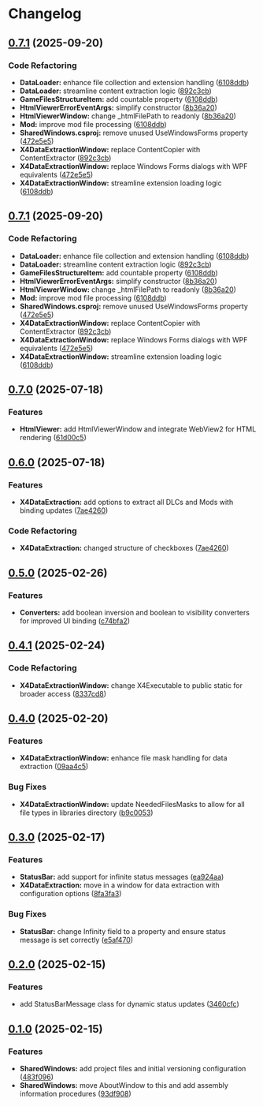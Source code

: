 # Changelog

## [0.7.1](https://github.com/chemodun/X4-UniverseEditor/compare/SharedWindows@v0.7.0...SharedWindows@v0.7.1) (2025-09-20)


### Code Refactoring

* **DataLoader:** enhance file collection and extension handling ([6108ddb](https://github.com/chemodun/X4-UniverseEditor/commit/6108ddb7ddee30c432becf8d657b13f32b247318))
* **DataLoader:** streamline content extraction logic ([892c3cb](https://github.com/chemodun/X4-UniverseEditor/commit/892c3cb13ce18b55c7b24d58d07146dacf0ee837))
* **GameFilesStructureItem:** add countable property ([6108ddb](https://github.com/chemodun/X4-UniverseEditor/commit/6108ddb7ddee30c432becf8d657b13f32b247318))
* **HtmlViewerErrorEventArgs:** simplify constructor ([8b36a20](https://github.com/chemodun/X4-UniverseEditor/commit/8b36a2087aea5c768e6b5e24030dca67265d1401))
* **HtmlViewerWindow:** change _htmlFilePath to readonly ([8b36a20](https://github.com/chemodun/X4-UniverseEditor/commit/8b36a2087aea5c768e6b5e24030dca67265d1401))
* **Mod:** improve mod file processing ([6108ddb](https://github.com/chemodun/X4-UniverseEditor/commit/6108ddb7ddee30c432becf8d657b13f32b247318))
* **SharedWindows.csproj:** remove unused UseWindowsForms property ([472e5e5](https://github.com/chemodun/X4-UniverseEditor/commit/472e5e577740582dad656031448dad16ceed9e4a))
* **X4DataExtractionWindow:** replace ContentCopier with ContentExtractor ([892c3cb](https://github.com/chemodun/X4-UniverseEditor/commit/892c3cb13ce18b55c7b24d58d07146dacf0ee837))
* **X4DataExtractionWindow:** replace Windows Forms dialogs with WPF equivalents ([472e5e5](https://github.com/chemodun/X4-UniverseEditor/commit/472e5e577740582dad656031448dad16ceed9e4a))
* **X4DataExtractionWindow:** streamline extension loading logic ([6108ddb](https://github.com/chemodun/X4-UniverseEditor/commit/6108ddb7ddee30c432becf8d657b13f32b247318))

## [0.7.1](https://github.com/chemodun/X4-UniverseEditor/compare/SharedWindows@v0.7.0...SharedWindows@v0.7.1) (2025-09-20)


### Code Refactoring

* **DataLoader:** enhance file collection and extension handling ([6108ddb](https://github.com/chemodun/X4-UniverseEditor/commit/6108ddb7ddee30c432becf8d657b13f32b247318))
* **DataLoader:** streamline content extraction logic ([892c3cb](https://github.com/chemodun/X4-UniverseEditor/commit/892c3cb13ce18b55c7b24d58d07146dacf0ee837))
* **GameFilesStructureItem:** add countable property ([6108ddb](https://github.com/chemodun/X4-UniverseEditor/commit/6108ddb7ddee30c432becf8d657b13f32b247318))
* **HtmlViewerErrorEventArgs:** simplify constructor ([8b36a20](https://github.com/chemodun/X4-UniverseEditor/commit/8b36a2087aea5c768e6b5e24030dca67265d1401))
* **HtmlViewerWindow:** change _htmlFilePath to readonly ([8b36a20](https://github.com/chemodun/X4-UniverseEditor/commit/8b36a2087aea5c768e6b5e24030dca67265d1401))
* **Mod:** improve mod file processing ([6108ddb](https://github.com/chemodun/X4-UniverseEditor/commit/6108ddb7ddee30c432becf8d657b13f32b247318))
* **SharedWindows.csproj:** remove unused UseWindowsForms property ([472e5e5](https://github.com/chemodun/X4-UniverseEditor/commit/472e5e577740582dad656031448dad16ceed9e4a))
* **X4DataExtractionWindow:** replace ContentCopier with ContentExtractor ([892c3cb](https://github.com/chemodun/X4-UniverseEditor/commit/892c3cb13ce18b55c7b24d58d07146dacf0ee837))
* **X4DataExtractionWindow:** replace Windows Forms dialogs with WPF equivalents ([472e5e5](https://github.com/chemodun/X4-UniverseEditor/commit/472e5e577740582dad656031448dad16ceed9e4a))
* **X4DataExtractionWindow:** streamline extension loading logic ([6108ddb](https://github.com/chemodun/X4-UniverseEditor/commit/6108ddb7ddee30c432becf8d657b13f32b247318))

## [0.7.0](https://github.com/chemodun/X4-UniverseEditor/compare/SharedWindows@v0.6.0...SharedWindows@v0.7.0) (2025-07-18)


### Features

* **HtmlViewer:** add HtmlViewerWindow and integrate WebView2 for HTML rendering ([61d00c5](https://github.com/chemodun/X4-UniverseEditor/commit/61d00c5bedccb75e3748cb68e8cb8760c4b6248b))

## [0.6.0](https://github.com/chemodun/X4-UniverseEditor/compare/SharedWindows@v0.5.0...SharedWindows@v0.6.0) (2025-07-18)


### Features

* **X4DataExtraction:** add options to extract all DLCs and Mods with binding updates ([7ae4260](https://github.com/chemodun/X4-UniverseEditor/commit/7ae4260fb747de6b2157a53b8e8b5d99b256b23c))


### Code Refactoring

* **X4DataExtraction:** changed structure of checkboxes ([7ae4260](https://github.com/chemodun/X4-UniverseEditor/commit/7ae4260fb747de6b2157a53b8e8b5d99b256b23c))

## [0.5.0](https://github.com/chemodun/X4-UniverseEditor/compare/SharedWindows@v0.4.1...SharedWindows@v0.5.0) (2025-02-26)


### Features

* **Converters:** add boolean inversion and boolean to visibility converters for improved UI binding ([c74bfa2](https://github.com/chemodun/X4-UniverseEditor/commit/c74bfa29732c319e7b2605b42f3af271b0a28ccd))

## [0.4.1](https://github.com/chemodun/X4-UniverseEditor/compare/SharedWindows@v0.4.0...SharedWindows@v0.4.1) (2025-02-24)


### Code Refactoring

* **X4DataExtractionWindow:** change X4Executable to public static for broader access ([8337cd8](https://github.com/chemodun/X4-UniverseEditor/commit/8337cd80d9c8166c2509cc9b22d3851b70c323b9))

## [0.4.0](https://github.com/chemodun/X4-UniverseEditor/compare/SharedWindows@v0.3.0...SharedWindows@v0.4.0) (2025-02-20)


### Features

* **X4DataExtractionWindow:** enhance file mask handling for data extraction ([09aa4c5](https://github.com/chemodun/X4-UniverseEditor/commit/09aa4c5df7bffc06da697d87c962c4e9b401a59f))


### Bug Fixes

* **X4DataExtractionWindow:** update NeededFilesMasks to allow for all file types in libraries directory ([b9c0053](https://github.com/chemodun/X4-UniverseEditor/commit/b9c00539f71d523aac48eb18cbf3d8ef44830b30))

## [0.3.0](https://github.com/chemodun/X4-UniverseEditor/compare/SharedWindows@v0.2.0...SharedWindows@v0.3.0) (2025-02-17)


### Features

* **StatusBar:** add support for infinite status messages ([ea924aa](https://github.com/chemodun/X4-UniverseEditor/commit/ea924aa497cfe8fdd686c0cd9ed8103cd8f11408))
* **X4DataExtraction:** move in a window for data extraction with configuration options ([8fa3fa3](https://github.com/chemodun/X4-UniverseEditor/commit/8fa3fa3f0c4a82dd079f15a590e8b6b684e7c202))


### Bug Fixes

* **StatusBar:** change Infinity field to a property and ensure status message is set correctly ([e5af470](https://github.com/chemodun/X4-UniverseEditor/commit/e5af47017af0ccfdc427afb2cfa144d8148eb0c9))

## [0.2.0](https://github.com/chemodun/X4-UniverseEditor/compare/SharedWindows@v0.1.0...SharedWindows@v0.2.0) (2025-02-15)


### Features

* add StatusBarMessage class for dynamic status updates ([3460cfc](https://github.com/chemodun/X4-UniverseEditor/commit/3460cfc52694b918a28af4dc8f1fd10ef07c54ec))

## [0.1.0](https://github.com/chemodun/X4-UniverseEditor/compare/SharedWindows-v0.0.1...SharedWindows@v0.1.0) (2025-02-15)


### Features

* **SharedWindows:** add project files and initial versioning configuration ([483f096](https://github.com/chemodun/X4-UniverseEditor/commit/483f096ccd52d05f05f4141be83f9c10e22b3136))
* **SharedWindows:** move AboutWindow to this and add assembly information procedures ([93df908](https://github.com/chemodun/X4-UniverseEditor/commit/93df9087e66e6bd8ed2430a73e2ad3262066f04f))
